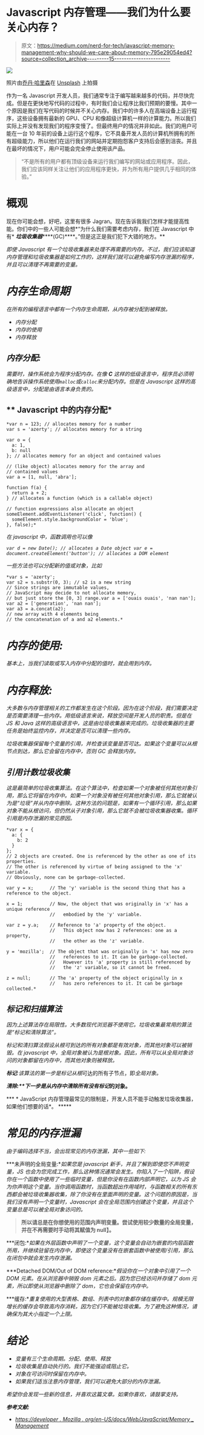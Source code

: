 # Javascript 内存管理——我们为什么要关心内存？

> 原文：<https://medium.com/nerd-for-tech/javascript-memory-management-why-should-we-care-about-memory-795e29054ed4?source=collection_archive---------15----------------------->

![](img/3713e1263ebe7f981f54073e6a44f108.png)

照片由[乔丹·哈里森](https://unsplash.com/@jordanharrison?utm_source=medium&utm_medium=referral)在 [Unsplash](https://unsplash.com?utm_source=medium&utm_medium=referral) 上拍摄

作为一名 Javascript 开发人员，我们通常专注于编写越来越多的代码，并尽快完成。但是在更快地写代码的过程中，有时我们会让程序比我们预期的要慢。其中一个原因是我们在写代码的时候并不关心内存。我们中的许多人在高端设备上运行程序，这些设备拥有最新的 GPU、CPU 和像超级计算机一样的计算能力。所以我们实际上并没有发现我们的程序变慢了。但最终用户的情况并非如此。我们的用户可能在一台 10 年前的设备上运行这个程序，它不具备开发人员的计算机所拥有的所有超级能力，所以他们在运行我们的网站并定期抱怨客户支持后会感到沮丧。并且在最坏的情况下，用户可能会完全停止使用该产品。

> “不是所有的用户都有顶级设备来运行我们编写的网站或应用程序。因此，我们应该同样关注让他们的应用程序更快，并为所有用户提供几乎相同的体验。”

# 概观

现在你可能会想，好吧，这里有很多 Jagran。现在告诉我我们怎样才能提高性能。你们中的一些人可能会想*“为什么我们需要考虑内存，我们在 Javascript 中有* ***垃圾收集器*******(GC)****。”但是这正是我们犯下大错的地方。**

*即使 Javascript 有一个垃圾收集器来处理不再需要的内存。不过，我们应该知道内存管理和垃圾收集器是如何工作的，这样我们就可以避免编写内存泄漏的程序，并且可以清理不再需要的变量。*

# *内存生命周期*

*在所有的编程语言中都有一个内存生命周期，从内存被分配到被释放。*

*   *内存分配*
*   *内存的使用*
*   *内存释放*

## *内存分配:*

*需要时，操作系统会为程序分配内存。在像 **C** 这样的低级语言中，程序员必须明确地告诉操作系统使用`malloc`或`calloc`来分配内存。但是在 Javascript 这样的高级语言中，分配是由语言本身负责的。*

## ** Javascript 中的内存分配*

```
*var n = 123; // allocates memory for a number
var s = 'azerty'; // allocates memory for a string

var o = {
  a: 1,
  b: null
}; // allocates memory for an object and contained values

// (like object) allocates memory for the array and
// contained values
var a = [1, null, 'abra'];

function f(a) {
  return a + 2;
} // allocates a function (which is a callable object)

// function expressions also allocate an object
someElement.addEventListener('click', function() {
  someElement.style.backgroundColor = 'blue';
}, false);*
```

*在 javascript 中，函数调用也可以像*

*`var d = new Date(); // allocates a Date object
var e = document.createElement('button'); // allocates a DOM element`*

*一些方法也可以分配新的值或对象，比如*

```
*var s = 'azerty';
var s2 = s.substr(0, 3); // s2 is a new string
// Since strings are immutable values,
// JavaScript may decide to not allocate memory,
// but just store the [0, 3] range.var a = ['ouais ouais', 'nan nan'];
var a2 = ['generation', 'nan nan'];
var a3 = a.concat(a2);
// new array with 4 elements being
// the concatenation of a and a2 elements.*
```

# *内存的使用:*

*基本上，当我们读取或写入内存中分配的值时，就会用到内存。*

# *内存释放:*

*大多数与内存管理相关的工作都发生在这个阶段。因为在这个阶段，我们需要决定是否需要清理一些内存。用低级语言来说，释放空间是开发人员的职责。但是在 JS 和 Java 这样的高级语言中，这是由垃圾收集器来完成的。垃圾收集器的主要任务是始终监控内存，并决定是否可以清理一些内存。*

*垃圾收集器保留每个变量的引用，并检查该变量是否可达。如果这个变量可以从根节点到达，那么它会留在内存中，否则 GC 会释放内存。*

## *引用计数垃圾收集*

*这是最简单的垃圾收集算法。在这个算法中，检查如果一个对象被任何其他对象引用，那么它将留在内存中。如果一个对象没有被任何其他对象引用，那么它就被认为是“垃圾”并从内存中删除。这种方法的问题是，如果有一个循环引用，那么如果对象不能从根访问，但仍然从子对象引用，那么它就不会被垃圾收集器收集。*循环引用是内存泄漏的常见原因。**

```
*var x = {
  a: {
    b: 2
  }
};
// 2 objects are created. One is referenced by the other as one of its properties.
// The other is referenced by virtue of being assigned to the 'x' variable.
// Obviously, none can be garbage-collected.

var y = x;      // The 'y' variable is the second thing that has a reference to the object.

x = 1;          // Now, the object that was originally in 'x' has a unique reference
                //   embodied by the 'y' variable.

var z = y.a;    // Reference to 'a' property of the object.
                //   This object now has 2 references: one as a property,
                //   the other as the 'z' variable.

y = 'mozilla';  // The object that was originally in 'x' has now zero
                //   references to it. It can be garbage-collected.
                //   However its 'a' property is still referenced by
                //   the 'z' variable, so it cannot be freed.

z = null;       // The 'a' property of the object originally in x
                //   has zero references to it. It can be garbage collected.*
```

## *标记和扫描算法*

*因为上述算法存在局限性。大多数现代浏览器不使用它。垃圾收集最常用的算法是“标记和清除算法”。*

*标记和清扫算法假设从根可到达的所有对象都是有效对象，而其他对象可以被销毁。在 javascript 中，全局对象被认为是根对象。因此，所有可以从全局对象访问的对象都留在内存中，而其他对象则被释放。*

***标记**:该算法的第一步是标记从根*可达的所有子节点，即*全局对象。*

***清除:**下一步是从内存中清除所有没有标记*的对象。**

*** * JavaScript 内存管理最常见的限制是，开发人员不能手动触发垃圾收集器，如果他们想要的话*。 *****

# *常见的内存泄漏*

*由于编码选择不当，会出现常见的内存泄漏，其中一些如下:*

***未声明的全局变量:**如果您是 javascript 新手，并且了解到即使您不声明变量，JS 也会为您完成工作，那么这种情况通常会发生。你陷入了一个陷阱，假设你在一个函数中使用了一些临时变量，但是你没有在函数内部声明它，以为 JS 会为你声明这个变量。当你调用函数时，当函数超出作用域时，与函数相关的所有东西都会被垃圾收集器收集，除了你没有在里面声明的变量。这个问题的原因是，当我们没有声明一个变量时，Javascript 会在全局范围内创建这个变量，并且这个变量总是可以被全局对象访问的。*

> **所以请总是在你想使用的范围内声明变量。尝试使用较少数量的全局变量，并在不再需要时手动将其赋值为 null】。**

***闭包:**如果在外层函数中声明了一个变量，这个变量会自动为嵌套的内层函数所用，并继续驻留在内存中，即使这个变量没有在嵌套函数中被使用/引用，那么在闭包中就会发生内存泄漏。*

***Detached DOM/Out of DOM reference:**假设你在一个对象中引用了一个 DOM 元素。在从浏览器中销毁 dom 元素之后。因为您已经访问并存储了 dom 元素，所以即使从浏览器中删除了 dom，它也会保留在内存中。*

***缓存:**重复使用的大型表格、数组、列表中的对象都存储在缓存中。规模无限增长的缓存会导致高内存消耗，因为它们不能被垃圾收集。为了避免这种情况，请确保为其大小指定一个上限。*

# ***结论***

*   *变量有三个生命周期。分配、使用、释放*
*   *垃圾收集是自动执行的。我们不能强迫或阻止它。*
*   *对象在可访问时保留在内存中。*
*   *如果我们适当注意内存管理，我们可以避免大部分的内存泄漏。*

*希望你会发现一些新的信息，并喜欢这篇文章。如果你喜欢，请鼓掌支持。*

***参考文献:***

*   *[https://developer . Mozilla . org/en-US/docs/Web/JavaScript/Memory _ Management](https://developer.mozilla.org/en-US/docs/Web/JavaScript/Memory_Management)*